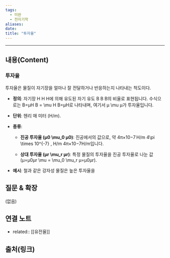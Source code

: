 ```yaml
---
tags:
  - 미완
  - 전자기학
aliases: 
date:
title: "투자율"
---
```


---

## 내용(Content)

### 투자율

투자율은 물질이 자기장을 얼마나 잘 전달하거나 반응하는지 나타내는 척도이다.

- **정의**: 자기장 H H H에 의해 유도된 자기 유도 B B B의 비율로 표현됩니다. 수식으로는 B=μH B = \mu H B=μH로 나타내며, 여기서 μ \mu μ가 투자율입니다.
  
- **단위**: 헨리 매 미터 (H/m).
  
- **종류**:  
    - **진공 투자율 (μ0 \mu_0 μ0​)**: 진공에서의 값으로, 약 4π×10−7 H/m 4\pi \times 10^{-7} \, H/m 4π×10−7H/m입니다.
      
    - **상대 투자율 (μr \mu_r μr​)**: 특정 물질의 투자율을 진공 투자율로 나눈 값 (μ=μ0μr \mu = \mu_0 \mu_r μ=μ0​μr​).
      
    
  
- **예시**: 철과 같은 강자성 물질은 높은 투자율을

## 질문 & 확장

(없음)

## 연결 노트

- related:: [[유전율]]

## 출처(링크)





